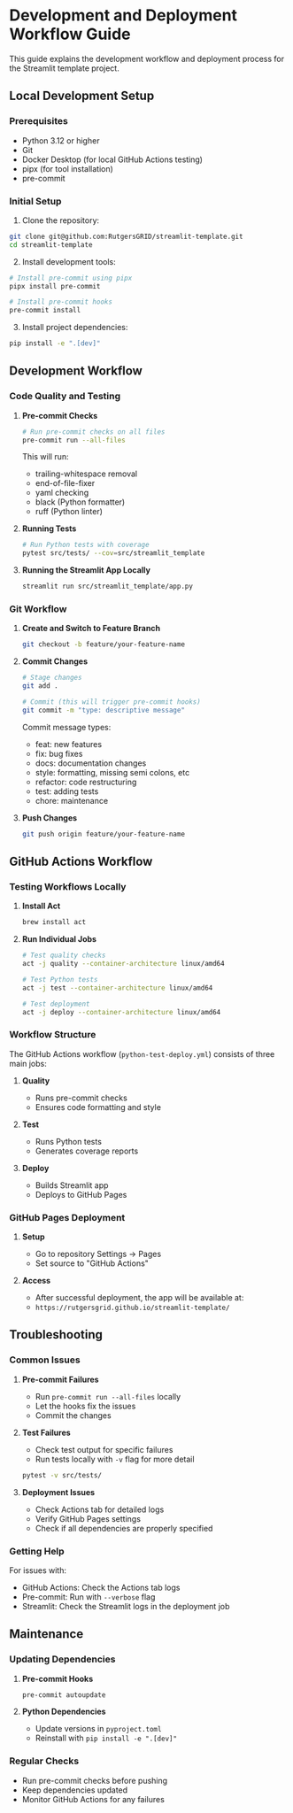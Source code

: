 # Development and Deployment Workflow Guide

This guide explains the development workflow and deployment process for the Streamlit template project.

## Local Development Setup

### Prerequisites
- Python 3.12 or higher
- Git
- Docker Desktop (for local GitHub Actions testing)
- pipx (for tool installation)
- pre-commit

### Initial Setup

1. Clone the repository:
```bash
git clone git@github.com:RutgersGRID/streamlit-template.git
cd streamlit-template
```

2. Install development tools:
```bash
# Install pre-commit using pipx
pipx install pre-commit

# Install pre-commit hooks
pre-commit install
```

3. Install project dependencies:
```bash
pip install -e ".[dev]"
```

## Development Workflow

### Code Quality and Testing

1. **Pre-commit Checks**
   ```bash
   # Run pre-commit checks on all files
   pre-commit run --all-files
   ```
   This will run:
   - trailing-whitespace removal
   - end-of-file-fixer
   - yaml checking
   - black (Python formatter)
   - ruff (Python linter)

2. **Running Tests**
   ```bash
   # Run Python tests with coverage
   pytest src/tests/ --cov=src/streamlit_template
   ```

3. **Running the Streamlit App Locally**
   ```bash
   streamlit run src/streamlit_template/app.py
   ```

### Git Workflow

1. **Create and Switch to Feature Branch**
   ```bash
   git checkout -b feature/your-feature-name
   ```

2. **Commit Changes**
   ```bash
   # Stage changes
   git add .

   # Commit (this will trigger pre-commit hooks)
   git commit -m "type: descriptive message"
   ```
   Commit message types:
   - feat: new features
   - fix: bug fixes
   - docs: documentation changes
   - style: formatting, missing semi colons, etc
   - refactor: code restructuring
   - test: adding tests
   - chore: maintenance

3. **Push Changes**
   ```bash
   git push origin feature/your-feature-name
   ```

## GitHub Actions Workflow

### Testing Workflows Locally

1. **Install Act**
   ```bash
   brew install act
   ```

2. **Run Individual Jobs**
   ```bash
   # Test quality checks
   act -j quality --container-architecture linux/amd64

   # Test Python tests
   act -j test --container-architecture linux/amd64

   # Test deployment
   act -j deploy --container-architecture linux/amd64
   ```

### Workflow Structure

The GitHub Actions workflow (`python-test-deploy.yml`) consists of three main jobs:

1. **Quality**
   - Runs pre-commit checks
   - Ensures code formatting and style

2. **Test**
   - Runs Python tests
   - Generates coverage reports

3. **Deploy**
   - Builds Streamlit app
   - Deploys to GitHub Pages

### GitHub Pages Deployment

1. **Setup**
   - Go to repository Settings → Pages
   - Set source to "GitHub Actions"

2. **Access**
   - After successful deployment, the app will be available at:
   - `https://rutgersgrid.github.io/streamlit-template/`

## Troubleshooting

### Common Issues

1. **Pre-commit Failures**
   - Run `pre-commit run --all-files` locally
   - Let the hooks fix the issues
   - Commit the changes

2. **Test Failures**
   - Check test output for specific failures
   - Run tests locally with `-v` flag for more detail
   ```bash
   pytest -v src/tests/
   ```

3. **Deployment Issues**
   - Check Actions tab for detailed logs
   - Verify GitHub Pages settings
   - Check if all dependencies are properly specified

### Getting Help

For issues with:
- GitHub Actions: Check the Actions tab logs
- Pre-commit: Run with `--verbose` flag
- Streamlit: Check the Streamlit logs in the deployment job

## Maintenance

### Updating Dependencies

1. **Pre-commit Hooks**
   ```bash
   pre-commit autoupdate
   ```

2. **Python Dependencies**
   - Update versions in `pyproject.toml`
   - Reinstall with `pip install -e ".[dev]"`

### Regular Checks

- Run pre-commit checks before pushing
- Keep dependencies updated
- Monitor GitHub Actions for any failures
